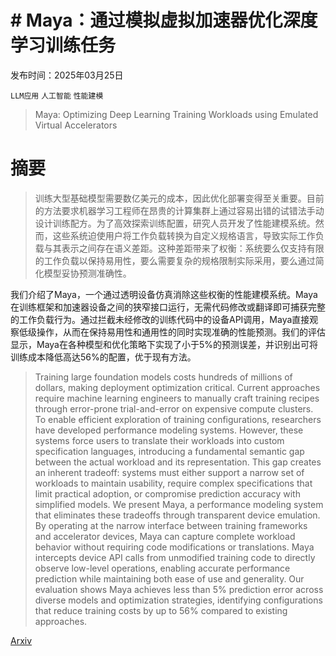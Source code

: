 # # Maya：通过模拟虚拟加速器优化深度学习训练任务

发布时间：2025年03月25日

`LLM应用` `人工智能` `性能建模`

> Maya: Optimizing Deep Learning Training Workloads using Emulated Virtual Accelerators

# 摘要

> 训练大型基础模型需要数亿美元的成本，因此优化部署变得至关重要。目前的方法要求机器学习工程师在昂贵的计算集群上通过容易出错的试错法手动设计训练配方。为了高效探索训练配置，研究人员开发了性能建模系统。然而，这些系统迫使用户将工作负载转换为自定义规格语言，导致实际工作负载与其表示之间存在语义差距。这种差距带来了权衡：系统要么仅支持有限的工作负载以保持易用性，要么需要复杂的规格限制实际采用，要么通过简化模型妥协预测准确性。

我们介绍了Maya，一个通过透明设备仿真消除这些权衡的性能建模系统。Maya在训练框架和加速器设备之间的狭窄接口运行，无需代码修改或翻译即可捕获完整的工作负载行为。通过拦截未经修改的训练代码中的设备API调用，Maya直接观察低级操作，从而在保持易用性和通用性的同时实现准确的性能预测。我们的评估显示，Maya在各种模型和优化策略下实现了小于5%的预测误差，并识别出可将训练成本降低高达56%的配置，优于现有方法。


> Training large foundation models costs hundreds of millions of dollars, making deployment optimization critical. Current approaches require machine learning engineers to manually craft training recipes through error-prone trial-and-error on expensive compute clusters. To enable efficient exploration of training configurations, researchers have developed performance modeling systems. However, these systems force users to translate their workloads into custom specification languages, introducing a fundamental semantic gap between the actual workload and its representation. This gap creates an inherent tradeoff: systems must either support a narrow set of workloads to maintain usability, require complex specifications that limit practical adoption, or compromise prediction accuracy with simplified models.
  We present Maya, a performance modeling system that eliminates these tradeoffs through transparent device emulation. By operating at the narrow interface between training frameworks and accelerator devices, Maya can capture complete workload behavior without requiring code modifications or translations. Maya intercepts device API calls from unmodified training code to directly observe low-level operations, enabling accurate performance prediction while maintaining both ease of use and generality. Our evaluation shows Maya achieves less than 5% prediction error across diverse models and optimization strategies, identifying configurations that reduce training costs by up to 56% compared to existing approaches.

[Arxiv](https://arxiv.org/abs/2503.20191)